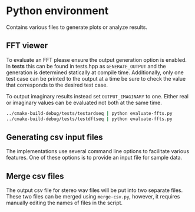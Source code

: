 # Python environment

Contains various files to generate plots or analyze results.

## FFT viewer

To evaluate an FFT please ensure the output generation option is enabled.
In **tests** this can be found in tests.hpp as `GENERATE_OUTPUT` and the
generation is determined statically at compile time. Additionally, only
one test case can be printed to the output at a time be sure to check the
value that corresponds to the desired test case.

To output imaginary results instead set `OUTPUT_IMAGINARY` to one. Either
real or imaginary values can be evaluated not both at the same time.

```bash
../cmake-build-debug/tests/testardseq | python evaluate-ffts.py
../cmake-build-debug/tests/testdftseq | python evaluate-ffts.py
```

## Generating csv input files

The implementations use several command line options to facilitate various
features. One of these options is to provide an input file for sample data.

## Merge csv files

The output csv file for stereo wav files will be put into two separate files.
These two files can be merged using `merge-csv.py`, however, it requires
manually editing the names of files in the script.